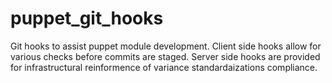 puppet_git_hooks
================

Git hooks to assist puppet module development.  Client side hooks allow for various checks before commits are staged.  Server side hooks are provided for infrastructural reinformence of variance standardaizations compliance.
